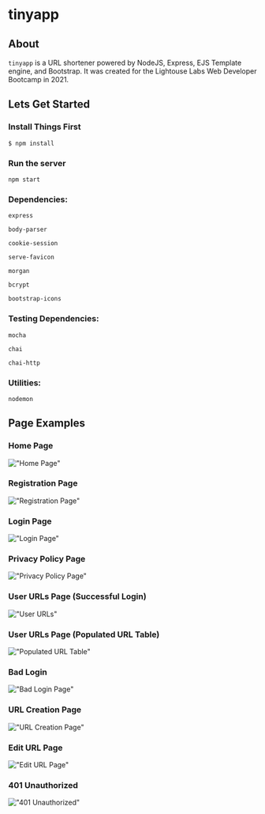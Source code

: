 # tinyapp

## About

```tinyapp``` is a URL shortener powered by NodeJS, Express, EJS Template engine, and Bootstrap. It was created for the Lightouse Labs Web Developer Bootcamp in 2021.

## Lets Get Started

### Install Things First

```$ npm install```

### Run the server

```npm start```

### Dependencies:

```express```

```body-parser```

```cookie-session```

```serve-favicon```

```morgan```

```bcrypt```

```bootstrap-icons```

### Testing Dependencies:

```mocha```

```chai```

```chai-http```

### Utilities:

 ```nodemon```

## Page Examples

### Home Page
!["Home Page"](https://user-images.githubusercontent.com/8649801/114969728-3afcca00-9e36-11eb-876e-226f0cdeb4d5.png)

### Registration Page
!["Registration Page"](https://user-images.githubusercontent.com/8649801/114969778-4fd95d80-9e36-11eb-95d6-482ee4e8fea2.png)

### Login Page
!["Login Page"](https://user-images.githubusercontent.com/8649801/114969819-62539700-9e36-11eb-86dc-6f1fd5521955.png)

### Privacy Policy Page
!["Privacy Policy Page"](https://user-images.githubusercontent.com/8649801/114969841-6ed7ef80-9e36-11eb-819e-56ef892f0cae.png)

### User URLs Page (Successful Login)
!["User URLs"](https://user-images.githubusercontent.com/8649801/114969882-8616dd00-9e36-11eb-83c3-7400ac63a318.png)

### User URLs Page (Populated URL Table)
!["Populated URL Table"](https://user-images.githubusercontent.com/8649801/114970312-6df38d80-9e37-11eb-9310-90579456e482.png)

### Bad Login
!["Bad Login Page"](https://user-images.githubusercontent.com/8649801/114969929-9d55ca80-9e36-11eb-9c87-10c37a5a46da.png)

### URL Creation Page
!["URL Creation Page"](https://user-images.githubusercontent.com/8649801/114969960-acd51380-9e36-11eb-8dfa-ca01f9b21dba.png)

### Edit URL Page
!["Edit URL Page"](https://user-images.githubusercontent.com/8649801/114969974-b52d4e80-9e36-11eb-9ebb-04f9b2e97c2c.png)

### 401 Unauthorized
!["401 Unauthorized"](https://user-images.githubusercontent.com/8649801/114970006-caa27880-9e36-11eb-97f3-782b7642ac9e.png)




